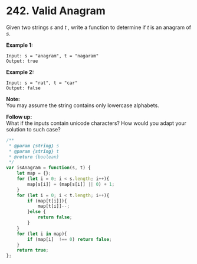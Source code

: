 # 242. Valid Anagram

Given two strings _s_ and _t_ , write a function to determine if _t_ is an anagram of _s_.

**Example 1:**

```text
Input: s = "anagram", t = "nagaram"
Output: true
```

**Example 2:**

```text
Input: s = "rat", t = "car"
Output: false
```

**Note:**  
You may assume the string contains only lowercase alphabets.

**Follow up:**  
What if the inputs contain unicode characters? How would you adapt your solution to such case?

```javascript
/**
 * @param {string} s
 * @param {string} t
 * @return {boolean}
 */
var isAnagram = function(s, t) {
    let map = {};
    for (let i = 0; i < s.length; i++){
        map[s[i]] = (map[s[i]] || 0) + 1;
    }
    for (let i = 0; i < t.length; i++){
        if (map[t[i]]){
            map[t[i]]--;
        }else {
            return false;
        }
    }
    for (let i in map){
        if (map[i]  !== 0) return false;
    }
    return true;
};
```

